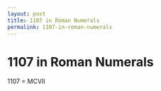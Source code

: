 ```yaml
---
layout: post
title: 1107 in Roman Numerals
permalink: 1107-in-roman-numerals
---
```


# 1107 in Roman Numerals

1107 = MCVII
